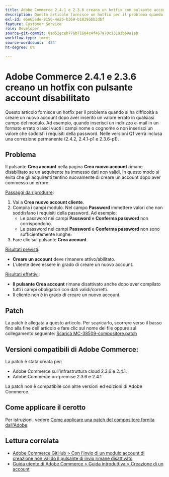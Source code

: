 ```yaml
---
title: Adobe Commerce 2.4.1 e 2.3.6 creano un hotfix con pulsante account disabilitato
description: Questo articolo fornisce un hotfix per il problema quando si ha difficoltà a creare un nuovo account dopo aver inserito un valore errato in qualsiasi campo del modulo. Ad esempio, quando inserisci un indirizzo e-mail in un formato errato o lasci vuoti i campi nome o cognome o non inserisci un valore che soddisfi i requisiti della password. Nelle versioni Q1 verrà inclusa una correzione permanente (2.4.2, 2.4.1-p1 e 2.3.6-p1).
exl-id: e6e65ede-8156-4e2b-b369-b18395bb3dbf
feature: Customer Service
role: Developer
source-git-commit: 0ad52eceb776b71604c4f467a70c13191bb9a1eb
workflow-type: tm+mt
source-wordcount: '434'
ht-degree: 0%

---
```


# Adobe Commerce 2.4.1 e 2.3.6 creano un hotfix con pulsante account disabilitato

Questo articolo fornisce un hotfix per il problema quando si ha difficoltà a creare un nuovo account dopo aver inserito un valore errato in qualsiasi campo del modulo. Ad esempio, quando inserisci un indirizzo e-mail in un formato errato o lasci vuoti i campi nome o cognome o non inserisci un valore che soddisfi i requisiti della password. Nelle versioni Q1 verrà inclusa una correzione permanente (2.4.2, 2.4.1-p1 e 2.3.6-p1).

## Problema

Il pulsante **Crea account** nella pagina **Crea nuovo account** rimane disabilitato se un acquirente ha immesso dati non validi. In questo modo si evita che gli acquirenti tentino nuovamente di creare un account dopo aver commesso un errore.

<u>Passaggi da riprodurre</u>:

1. Vai a **Crea nuovo account cliente**.
1. Compila i campi modulo. Nel campo **Password** immettere valori che non soddisfano i requisiti della password. Ad esempio:
   * Le password nei campi **Password** e **Conferma password** non corrispondono.
   * Le password nei campi **Password** e **Conferma password** non sono sufficientemente lunghe.
1. Fare clic sul pulsante **Crea account**.

<u>Risultati previsti</u>:

* **Creare un account** deve rimanere attivo/abilitato.
* L’utente deve essere in grado di creare un nuovo account.

<u>Risultati effettivi</u>:

* **Il pulsante Crea account** rimane disattivato anche dopo aver compilato tutti i campi obbligatori con dati validi/corretti.
* Il cliente non è in grado di creare un nuovo account.

## Patch

La patch è allegata a questo articolo. Per scaricarlo, scorrere verso il basso fino alla fine dell&#39;articolo e fare clic sul nome del file oppure sul collegamento seguente: [Scarica MC-38509-compositore.patch](assets/MC-38509-composer.patch.zip)

## Versioni compatibili di Adobe Commerce:

La patch è stata creata per:

* Adobe Commerce sull’infrastruttura cloud 2.3.6 e 2.4.1.
* Adobe Commerce on-premise 2.3.6 e 2.4.1

La patch non è compatibile con altre versioni ed edizioni di Adobe Commerce.

## Come applicare il cerotto

Per istruzioni, vedere [Come applicare una patch del compositore fornita dall&#39;Adobe](/help/how-to/general/how-to-apply-a-composer-patch-provided-by-magento.md).

## Lettura correlata

* [Adobe Commerce GitHub > Con l&#39;invio di un modulo account di creazione non valido il pulsante di invio rimane disattivato](https://github.com/magento/magento2/issues/30513)
* [Guida utente di Adobe Commerce > Guida introduttiva > Creazione di un account](https://docs.magento.com/user-guide/magento/magento-account-create.html)
